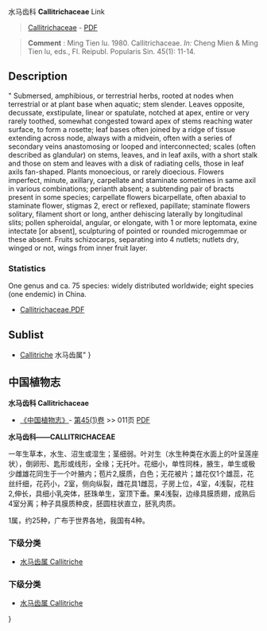 水马齿科 **Callitrichaceae** Link

> [Callitrichaceae](http://www.iplant.cn/info/Callitrichaceae?t=foc) - [PDF](http://www.iplant.cn/foc/pdf/Callitrichaceae.pdf)

> **Comment** : 
> Ming Tien lu. 1980. Callitrichaceae. *In:* Cheng Mien & Ming Tien lu, eds., Fl. Reipubl. Popularis Sin. 45(1): 11-14.

## Description
 "
Submersed, amphibious, or terrestrial herbs, rooted at nodes when terrestrial or at plant base when aquatic; stem slender. Leaves opposite, decussate, exstipulate, linear or spatulate, notched at apex, entire or very rarely toothed, somewhat congested toward apex of stems reaching water surface, to form a rosette; leaf bases often joined by a ridge of tissue extending across node, always with a midvein, often with a series of secondary veins anastomosing or looped and interconnected; scales (often described as glandular) on stems, leaves, and in leaf axils, with a short stalk and those on stem and leaves with a disk of radiating cells, those in leaf axils fan-shaped. Plants monoecious, or rarely dioecious. Flowers imperfect, minute, axillary, carpellate and staminate sometimes in same axil in various combinations; perianth absent; a subtending pair of bracts present in some species; carpellate flowers bicarpellate, often abaxial to staminate flower, stigmas 2, erect or reflexed, papillate; staminate flowers solitary, filament short or long, anther dehiscing laterally by longitudinal slits; pollen spheroidal, angular, or elongate, with 1 or more leptomata, exine intectate [or absent], sculpturing of pointed or rounded microgemmae or these absent. Fruits schizocarps, separating into 4 nutlets; nutlets dry, winged or not, wings from inner fruit layer.

### Statistics
One genus and ca. 75 species: widely distributed worldwide; eight species (one endemic) in China.

* [Callitrichaceae.PDF](http://www.iplant.cn/foc/pdf/Callitrichaceae.pdf)

## Sublist

* [Callitriche](http://www.iplant.cn/info/Callitriche?t=foc) 水马齿属"
}
## 中国植物志

**水马齿科 Callitrichaceae**

* [《中国植物志》](http://www.iplant.cn/frps)- [第45(1)卷](http://www.iplant.cn/frps/vol/45(1)) >> 011页 [PDF](http://www.iplant.cn/frps/pdf/45(1)/011z.pdf)

**水马齿科——CALLITRICHACEAE**

一年生草本，水生、沼生或湿生；茎细弱。叶对生（水生种类在水面上的叶呈莲座状），倒卵形、匙形或线形，全缘；无托叶。花细小，单性同株，腋生，单生或极少雌雄花同生于一个叶腋内；苞片2,膜质，白色；无花被片；雄花仅1个雄蕊，花丝纤细，花药小，2室，侧向纵裂，雌花具1雌蕊，子房上位，4室，4浅裂，花柱2,伸长，具细小乳突体，胚珠单生，室顶下垂。果4浅裂，边缘具膜质翅，成熟后4室分离；种子具膜质种皮，胚圆柱状直立，胚乳肉质。

1属，约25种，广布于世界各地，我国有4种。

### 下级分类
* [水马齿属  Callitriche](Callitriche-水马齿属.md)

### 下级分类
* [水马齿属  Callitriche](http://www.iplant.cn/info/sp/Callitriche?t=z)

}